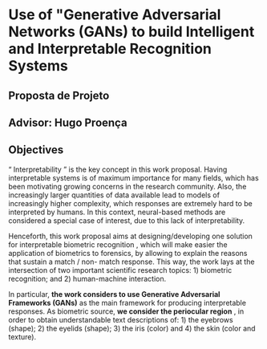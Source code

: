 # Use of "Generative Adversarial Networks (GANs) to build Intelligent and Interpretable Recognition Systems
## Proposta de Projeto

## Advisor: Hugo Proença

## Objectives

“ Interpretability ” is the key concept in this work proposal. Having interpretable
systems is of maximum importance for many fields, which has been motivating
growing concerns in the research community. Also, the increasingly larger quantities
of data available lead to models of increasingly higher complexity, which responses
are extremely hard to be interpreted by humans. In this context, neural-based methods
are considered a special case of interest, due to this lack of interpretability.

Henceforth, this work proposal aims at designing/developing one solution for
interpretable biometric recognition , which will make easier the application of
biometrics to forensics, by allowing to explain the reasons that sustain a match / non-
match response. This way, the work lays at the intersection of two important scientific
research topics: 1) biometric recognition; and 2) human-machine interaction.


In particular, **the work considers to use Generative Adversarial Frameworks
(GANs)** as the main framework for producing interpretable responses. As biometric
source, **we consider the periocular region** , in order to obtain understandable text
descriptions of: 1) the eyebrows (shape); 2) the eyelids (shape); 3) the iris (color) and
4) the skin (color and texture).


